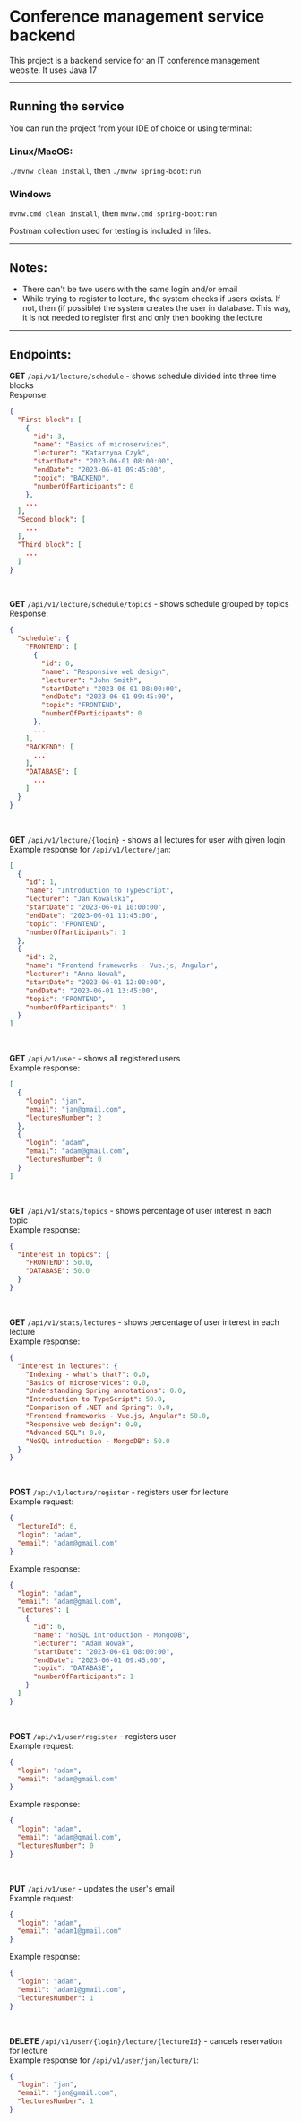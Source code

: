 # Conference management service backend

This project is a backend service for an IT conference management website. It uses Java 17

---
## Running the service

You can run the project from your IDE of choice or using terminal: <br>
### Linux/MacOS:

`./mvnw clean install`, then `./mvnw spring-boot:run`
### Windows
`mvnw.cmd clean install`, then `mvnw.cmd spring-boot:run`

Postman collection used for testing is included in files.

---
## Notes:

- There can't be two users with the same login and/or email
- While trying to register to lecture, the system checks if users exists. 
If not, then (if possible) the system creates the user in database. 
This way, it is not needed to register first and only then booking the lecture

---
## Endpoints:
**GET** `/api/v1/lecture/schedule` - shows schedule divided into three time blocks <br>
Response:
```json lines
{
  "First block": [
    {
      "id": 3,
      "name": "Basics of microservices",
      "lecturer": "Katarzyna Czyk",
      "startDate": "2023-06-01 08:00:00",
      "endDate": "2023-06-01 09:45:00",
      "topic": "BACKEND",
      "numberOfParticipants": 0
    },
    ...
  ],
  "Second block": [
    ...
  ],
  "Third block": [
    ...
  ]
}
```
<br>

**GET** `/api/v1/lecture/schedule/topics` - shows schedule grouped by topics <br>
Response:
```json lines
{
  "schedule": {
    "FRONTEND": [
      {
        "id": 0,
        "name": "Responsive web design",
        "lecturer": "John Smith",
        "startDate": "2023-06-01 08:00:00",
        "endDate": "2023-06-01 09:45:00",
        "topic": "FRONTEND",
        "numberOfParticipants": 0
      },
      ...
    ],
    "BACKEND": [
      ...
    ],
    "DATABASE": [
      ...
    ]
  }
}
```
<br>

**GET** `/api/v1/lecture/{login}` - shows all lectures for user with given login <br>
Example response for `/api/v1/lecture/jan`:
```json
[
  {
    "id": 1,
    "name": "Introduction to TypeScript",
    "lecturer": "Jan Kowalski",
    "startDate": "2023-06-01 10:00:00",
    "endDate": "2023-06-01 11:45:00",
    "topic": "FRONTEND",
    "numberOfParticipants": 1
  },
  {
    "id": 2,
    "name": "Frontend frameworks - Vue.js, Angular",
    "lecturer": "Anna Nowak",
    "startDate": "2023-06-01 12:00:00",
    "endDate": "2023-06-01 13:45:00",
    "topic": "FRONTEND",
    "numberOfParticipants": 1
  }
]
```
<br>

**GET** `/api/v1/user` - shows all registered users <br>
Example response:
```json
[
  {
    "login": "jan",
    "email": "jan@gmail.com",
    "lecturesNumber": 2
  },
  {
    "login": "adam",
    "email": "adam@gmail.com",
    "lecturesNumber": 0
  }
]
```
<br>

**GET** `/api/v1/stats/topics` - shows percentage of user interest in each topic <br>
Example response:
```json
{
  "Interest in topics": {
    "FRONTEND": 50.0,
    "DATABASE": 50.0
  }
}
```
<br>

**GET** `/api/v1/stats/lectures` - shows percentage of user interest in each lecture <br>
Example response:
```json
{
  "Interest in lectures": {
    "Indexing - what's that?": 0.0,
    "Basics of microservices": 0.0,
    "Understanding Spring annotations": 0.0,
    "Introduction to TypeScript": 50.0,
    "Comparison of .NET and Spring": 0.0,
    "Frontend frameworks - Vue.js, Angular": 50.0,
    "Responsive web design": 0.0,
    "Advanced SQL": 0.0,
    "NoSQL introduction - MongoDB": 50.0
  }
}
``` 
<br>

**POST** `/api/v1/lecture/register` - registers user for lecture <br>
Example request:
```json
{
  "lectureId": 6,
  "login": "adam",
  "email": "adam@gmail.com"
}
``` 
Example response:
```json
{
  "login": "adam",
  "email": "adam@gmail.com",
  "lectures": [
    {
      "id": 6,
      "name": "NoSQL introduction - MongoDB",
      "lecturer": "Adam Nowak",
      "startDate": "2023-06-01 08:00:00",
      "endDate": "2023-06-01 09:45:00",
      "topic": "DATABASE",
      "numberOfParticipants": 1
    }
  ]
}
``` 
<br>

**POST** `/api/v1/user/register` - registers user <br>
Example request:
```json
{
  "login": "adam",
  "email": "adam@gmail.com"
}
``` 
Example response:
```json
{
  "login": "adam",
  "email": "adam@gmail.com",
  "lecturesNumber": 0
}
``` 
<br>

**PUT** `/api/v1/user` - updates the user's email <br>
Example request:
```json
{
  "login": "adam",
  "email": "adam1@gmail.com"
}
``` 
Example response:
```json
{
  "login": "adam",
  "email": "adam1@gmail.com",
  "lecturesNumber": 1
}
``` 
<br>

**DELETE** `/api/v1/user/{login}/lecture/{lectureId}` - cancels reservation for lecture <br>
Example response for `/api/v1/user/jan/lecture/1`:
```json
{
  "login": "jan",
  "email": "jan@gmail.com",
  "lecturesNumber": 1
}
``` 
<br>